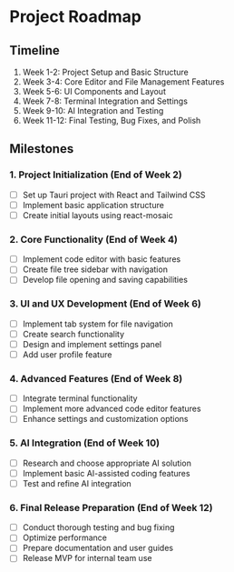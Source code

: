 # Project Roadmap

## Timeline

1. Week 1-2: Project Setup and Basic Structure
2. Week 3-4: Core Editor and File Management Features
3. Week 5-6: UI Components and Layout
4. Week 7-8: Terminal Integration and Settings
5. Week 9-10: AI Integration and Testing
6. Week 11-12: Final Testing, Bug Fixes, and Polish

## Milestones

### 1. Project Initialization (End of Week 2)

- [ ] Set up Tauri project with React and Tailwind CSS
- [ ] Implement basic application structure
- [ ] Create initial layouts using react-mosaic

### 2. Core Functionality (End of Week 4)

- [ ] Implement code editor with basic features
- [ ] Create file tree sidebar with navigation
- [ ] Develop file opening and saving capabilities

### 3. UI and UX Development (End of Week 6)

- [ ] Implement tab system for file navigation
- [ ] Create search functionality
- [ ] Design and implement settings panel
- [ ] Add user profile feature

### 4. Advanced Features (End of Week 8)

- [ ] Integrate terminal functionality
- [ ] Implement more advanced code editor features
- [ ] Enhance settings and customization options

### 5. AI Integration (End of Week 10)

- [ ] Research and choose appropriate AI solution
- [ ] Implement basic AI-assisted coding features
- [ ] Test and refine AI integration

### 6. Final Release Preparation (End of Week 12)

- [ ] Conduct thorough testing and bug fixing
- [ ] Optimize performance
- [ ] Prepare documentation and user guides
- [ ] Release MVP for internal team use
